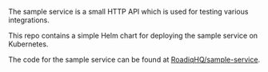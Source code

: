 The sample service is a small HTTP API which is used for testing various integrations.

This repo contains a simple Helm chart for deploying the sample service on Kubernetes.

The code for the sample service can be found at [RoadiqHQ/sample-service](https://github.com/roadiehq/sample-service).
